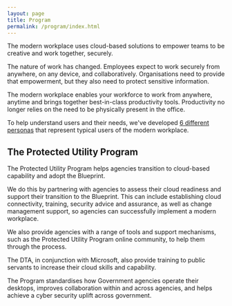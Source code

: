 ```yaml
---
layout: page
title: Program
permalink: /program/index.html
---
```


The modern workplace uses cloud-based solutions to empower teams to be creative and work together, securely.

The nature of work has changed. Employees expect to work securely from anywhere, on any device, and collaboratively. Organisations need to provide that empowerment, but they also need to protect sensitive information.

The modern workplace enables your workforce to work from anywhere, anytime and brings together best-in-class productivity tools. Productivity no longer relies on the need to be physically present in the office.

To help understand users and their needs, we've developed [6 different personas](ux.html) that represent typical users of the modern workplace.

## The Protected Utility Program

The Protected Utility Program helps agencies transition to cloud-based capability and adopt the Blueprint.

We do this by partnering with agencies to assess their cloud readiness and support their transition to the Blueprint. This can include establishing cloud connectivity, training, security advice and assurance, as well as change management support, so agencies can successfully implement a modern workplace.

We also provide agencies with a range of tools and support mechanisms, such as the Protected Utility Program online community, to help them through the process.

The DTA, in conjunction with Microsoft, also provide training to public servants to increase their cloud skills and capability.

The Program standardises how Government agencies operate their desktops, improves collaboration within and across agencies, and helps achieve a cyber security uplift across government.


